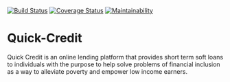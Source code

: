 [![Build Status](https://travis-ci.com/femitj/Quick-Credit.svg?branch=develop)](https://travis-ci.com/femitj/Quick-Credit)
[![Coverage Status](https://coveralls.io/repos/github/femitj/Quick-Credit/badge.svg?branch=develop)](https://coveralls.io/github/femitj/Quick-Credit?branch=develop)
[![Maintainability](https://api.codeclimate.com/v1/badges/11dfaa7124ce16a7752b/maintainability)](https://codeclimate.com/github/femitj/Quick-Credit/maintainability)

# Quick-Credit
Quick Credit is an online lending platform that provides short term soft loans to individuals with the purpose to help solve problems of financial inclusion as a way to alleviate poverty and empower low income earners.
